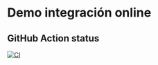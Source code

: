# Demo integración online

## GitHub Action status
[![CI](https://github.com/lpxrevolution/ChatTest/actions/workflows/dotnet.yml/badge.svg)](https://github.com/lpxrevolution/ChatTest/actions/workflows/dotnet.yml)
